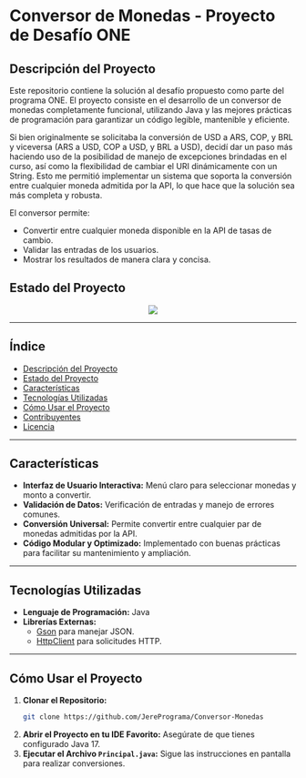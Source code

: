 # Conversor de Monedas - Proyecto de Desafío ONE

## Descripción del Proyecto

Este repositorio contiene la solución al desafío propuesto como parte del programa ONE. El proyecto consiste en el desarrollo de un conversor de monedas completamente funcional, utilizando Java y las mejores prácticas de programación para garantizar un código legible, mantenible y eficiente.

Si bien originalmente se solicitaba la conversión de USD a ARS, COP, y BRL y viceversa (ARS a USD, COP a USD, y BRL a USD), decidí dar un paso más haciendo uso de la posibilidad de manejo de excepciones brindadas en el curso, así como la flexibilidad de cambiar el URI dinámicamente con un String. Esto me permitió implementar un sistema que soporta la conversión entre cualquier moneda admitida por la API, lo que hace que la solución sea más completa y robusta.

El conversor permite:

- Convertir entre cualquier moneda disponible en la API de tasas de cambio.
- Validar las entradas de los usuarios.
- Mostrar los resultados de manera clara y concisa.

## Estado del Proyecto

<p align="center">
  <img src="https://img.shields.io/badge/STATUS-COMPLETADO-blue">
</p>

---

## Índice

- [Descripción del Proyecto](#descripción-del-proyecto)
- [Estado del Proyecto](#estado-del-proyecto)
- [Características](#características)
- [Tecnologías Utilizadas](#tecnologías-utilizadas)
- [Cómo Usar el Proyecto](#cómo-usar-el-proyecto)
- [Contribuyentes](#contribuyentes)
- [Licencia](#licencia)

---

## Características

- **Interfaz de Usuario Interactiva:** Menú claro para seleccionar monedas y monto a convertir.
- **Validación de Datos:** Verificación de entradas y manejo de errores comunes.
- **Conversión Universal:** Permite convertir entre cualquier par de monedas admitidas por la API.
- **Código Modular y Optimizado:** Implementado con buenas prácticas para facilitar su mantenimiento y ampliación.

---

## Tecnologías Utilizadas

- **Lenguaje de Programación:** Java
- **Librerías Externas:**
  - [Gson](https://github.com/google/gson) para manejar JSON.
  - [HttpClient](https://docs.oracle.com/en/java/javase/11/docs/api/java.net.http/java/net/http/HttpClient.html) para solicitudes HTTP.

---

## Cómo Usar el Proyecto

1. **Clonar el Repositorio:**
   ```bash
   git clone https://github.com/JerePrograma/Conversor-Monedas
2. **Abrir el Proyecto en tu IDE Favorito:** Asegúrate de que tienes configurado Java 17.
3. **Ejecutar el Archivo `Principal.java`:** Sigue las instrucciones en pantalla para realizar conversiones.